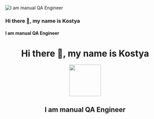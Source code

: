 ![I am manual QA Engineer](https://kartinkin.net/uploads/posts/2021-07/1626196570_20-kartinkin-com-p-kover-fon-krasivo-26.jpg)
### Hi there 👋, my name is Kostya
#### I am manual QA Engineer
<div id="header" align="center">
  <h1>Hi there 👋, my name is Kostya</h1>
  <img src="https://media.giphy.com/media/Ll22OhMLAlVDb8UQWe/giphy.gif" width="100"/>
  <h2>I am manual QA Engineer</h2>
</div>





